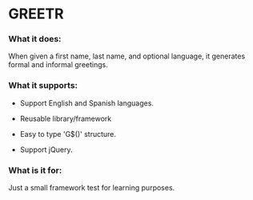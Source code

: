 # GREETR

### What it does:

When given a first name, last name, and optional language, it generates formal and informal greetings.

### What it supports:

- Support English and Spanish languages.
  
- Reusable library/framework
  
- Easy to type 'G$()' structure.
  
- Support jQuery.
  

### What is it for:

Just a small framework test for learning purposes.
